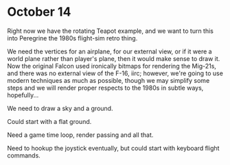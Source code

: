 # October 14


Right now we have the rotating Teapot example, and we want to turn this into Peregrine the 1980s flight-sim retro thing.

We need the vertices for an airplane, for our external view, or if it were a world plane rather than player's plane, then it would make sense to draw it.  Now the original Falcon used ironically bitmaps for rendering the Mig-21s, and there was no external view of the F-16, iirc; however, we're going to use modern techniques as much as possible, though we may simplify some steps and we will render proper respects to the 1980s in subtle ways, hopefully...



We need to draw a sky and a ground.  


Could start with a flat ground.


Need a game time loop, render passing and all that.


Need to hookup the joystick eventually, but could start with keyboard flight commands.

